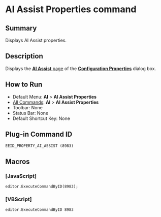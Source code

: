 # AI Assist Properties command

## Summary

Displays AI Assist properties.

## Description

Displays the [**AI Assist** page](../../dlg/properties/ai_assist/index) of the **[Configuration Properties](../../dlg/properties/index)** dialog box.

## How to Run

- Default Menu: **AI** \> **AI Assist Properties**
- [All Commands](../tools/all_commands): **AI** \> **AI Assist Properties**
- Toolbar: None
- Status Bar: None
- Default Shortcut Key: None

## Plug-in Command ID

```
EEID_PROPERTY_AI_ASSIST (8983)```

## Macros

### \[JavaScript\]

```
editor.ExecuteCommandByID(8983);
```

### \[VBScript\]

```
editor.ExecuteCommandByID 8983
```
